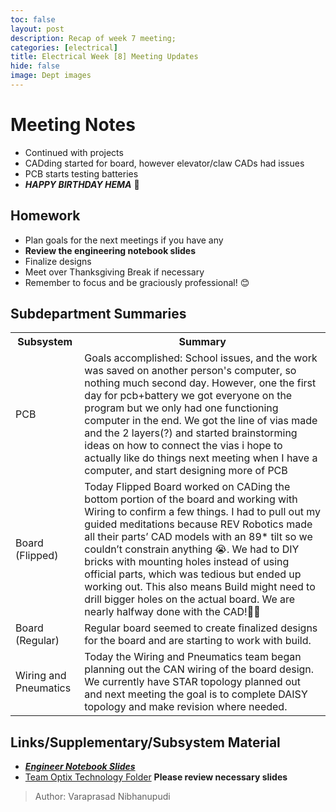 ```yaml
---
toc: false
layout: post
description: Recap of week 7 meeting;
categories: [electrical] 
title: Electrical Week [8] Meeting Updates
hide: false
image: Dept images
--- 
```

 
# Meeting Notes 
- Continued with projects
- CADding started for board, however elevator/claw CADs had issues
- PCB starts testing batteries
- ***HAPPY BIRTHDAY HEMA*** 🎂
 
## Homework
- Plan goals for the next meetings if you have any
- **Review the engineering notebook slides**
- Finalize designs
- Meet over Thanksgiving Break if necessary
- Remember to focus and be graciously professional! 😊

## Subdepartment Summaries
<table>
<tr>
<th>Subsystem</th>
<th>Summary</th>
</tr>
<tr>
<td> PCB </td>
<td>Goals accomplished:
School issues, and the work was saved on another person's computer, so nothing much second day. However, one the first day for pcb+battery we got everyone on the program but we only had one functioning computer in the end. We got the line of vias made and the 2 layers(?) and started brainstorming ideas on how to connect the vias
i hope to actually like do things next meeting when I have a computer, and start designing more of PCB
</td>
</tr>
<tr>
<td> Board (Flipped) </td>
<td> Today Flipped Board worked on CADing the bottom portion of the board and working with Wiring to confirm a few things. I had to pull out my guided meditations because REV Robotics made all their parts’ CAD models with an 89* tilt so we couldn’t constrain anything 😭. We had to DIY bricks with mounting holes instead of using official parts, which was tedious but ended up working out. This also means Build might need to drill bigger holes on the actual board. We are nearly halfway done with the CAD!🥰✨</td>
</tr>
<tr>
<td> Board (Regular) </td>
<td> Regular board seemed to create finalized designs for the board and are starting to work with build. </td>
</tr>
<tr>
<td> Wiring and Pneumatics </td>
<td> Today the Wiring and Pneumatics team began planning out the CAN wiring of the board design. We currently have STAR topology planned out and next meeting the goal is to complete DAISY topology and make revision where needed.</td>
</tr>
</table>
 
 
## Links/Supplementary/Subsystem Material
- ***[Engineer Notebook Slides](https://docs.google.com/presentation/d/1lJG2YpgJt5817UWWudJzny-54TlPLGLMY887zXc3NGE/edit?usp=sharing)***
- [Team Optix Technology Folder](https://drive.google.com/drive/folders/1D4VNl_CzpGJff69jR2onBDxhrS-d7Ol8?usp=sharing) 
**Please review necessary slides**

 > Author: Varaprasad Nibhanupudi


	
